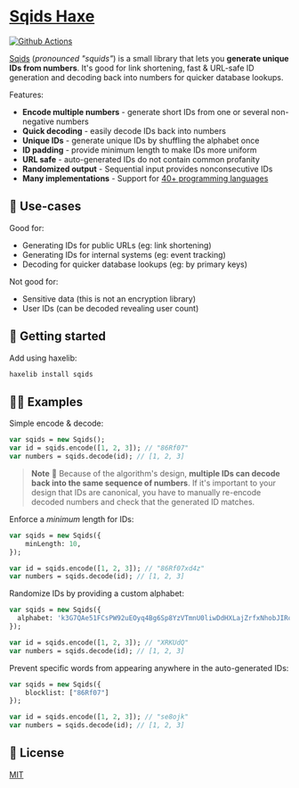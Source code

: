 # [Sqids Haxe](https://sqids.org/haxe)

[![Github Actions](https://img.shields.io/github/actions/workflow/status/sqids/sqids-haxe/tests.yml)](https://github.com/sqids/sqids-haxe/actions)

[Sqids](https://sqids.org/haxe) (*pronounced "squids"*) is a small library that lets you **generate unique IDs from numbers**. It's good for link shortening, fast & URL-safe ID generation and decoding back into numbers for quicker database lookups.

Features:

- **Encode multiple numbers** - generate short IDs from one or several non-negative numbers
- **Quick decoding** - easily decode IDs back into numbers
- **Unique IDs** - generate unique IDs by shuffling the alphabet once
- **ID padding** - provide minimum length to make IDs more uniform
- **URL safe** - auto-generated IDs do not contain common profanity
- **Randomized output** - Sequential input provides nonconsecutive IDs
- **Many implementations** - Support for [40+ programming languages](https://sqids.org/)

## 🧰 Use-cases

Good for:

- Generating IDs for public URLs (eg: link shortening)
- Generating IDs for internal systems (eg: event tracking)
- Decoding for quicker database lookups (eg: by primary keys)

Not good for:

- Sensitive data (this is not an encryption library)
- User IDs (can be decoded revealing user count)

## 🚀 Getting started

Add using haxelib:

```bash
haxelib install sqids
```

## 👩‍💻 Examples

Simple encode & decode:

```haxe
var sqids = new Sqids();
var id = sqids.encode([1, 2, 3]); // "86Rf07"
var numbers = sqids.decode(id); // [1, 2, 3]
```

> **Note**
> 🚧 Because of the algorithm's design, **multiple IDs can decode back into the same sequence of numbers**. If it's important to your design that IDs are canonical, you have to manually re-encode decoded numbers and check that the generated ID matches.

Enforce a *minimum* length for IDs:

```haxe
var sqids = new Sqids({
    minLength: 10,
});

var id = sqids.encode([1, 2, 3]); // "86Rf07xd4z"
var numbers = sqids.decode(id); // [1, 2, 3]
```

Randomize IDs by providing a custom alphabet:

```haxe
var sqids = new Sqids({
  alphabet: 'k3G7QAe51FCsPW92uEOyq4Bg6Sp8YzVTmnU0liwDdHXLajZrfxNhobJIRcMvKt',
});

var id = sqids.encode([1, 2, 3]); // "XRKUdQ"
var numbers = sqids.decode(id); // [1, 2, 3]
```

Prevent specific words from appearing anywhere in the auto-generated IDs:

```haxe
var sqids = new Sqids({
    blocklist: ["86Rf07"]
});

var id = sqids.encode([1, 2, 3]); // "se8ojk"
var numbers = sqids.decode(id); // [1, 2, 3]
```

## 📝 License

[MIT](LICENSE)
